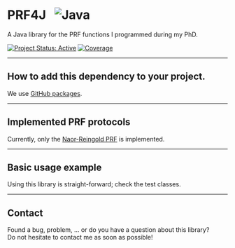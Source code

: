 # PRF4J &nbsp; ![Java](https://img.shields.io/badge/java-%23ED8B00.svg?style=for-the-badge&logo=java&logoColor=white)
 A Java library for the PRF functions I programmed during my PhD.


[![Project Status: Active](https://www.repostatus.org/badges/latest/active.svg)](https://www.repostatus.org/#active)
[![Coverage](https://badgen.net/badge/coverage/94%25/green)](https://badgen.net/badge/coverage/94%25/green)

***

## How to add this dependency to your project.

We use <a href="https://github.com/pvriel/PRF4J/packages/">GitHub packages</a>.

***

## Implemented PRF protocols

Currently, only the <a href="https://en.wikipedia.org/wiki/Naor–Reingold_pseudorandom_function">Naor-Reingold PRF</a> is implemented.

***

## Basic usage example

Using this library is straight-forward; check the test classes.

***

## Contact

Found a bug, problem, ... or do you have a question about this library?
<br>Do not hesitate to contact me as soon as possible!
